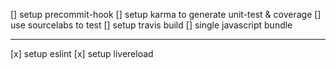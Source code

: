[] setup precommit-hook
[] setup karma to generate unit-test & coverage
[] use sourcelabs to test
[] setup travis build
[] single javascript bundle

---

[x] setup eslint
[x] setup livereload
